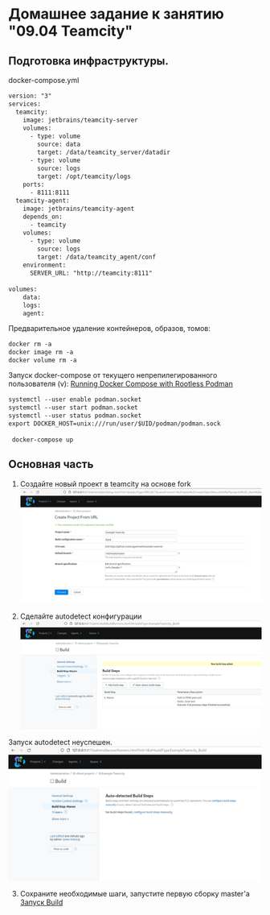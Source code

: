 Домашнее задание к занятию "09.04 Teamcity"
===

Подготовка инфраструктуры.
---

docker-compose.yml

	version: "3"
	services:
	  teamcity:
	    image: jetbrains/teamcity-server
	    volumes:
	      - type: volume
	        source: data
	        target: /data/teamcity_server/datadir
	      - type: volume
	        source: logs
	        target: /opt/teamcity/logs
	    ports:
	      - 8111:8111
	  teamcity-agent:
	    image: jetbrains/teamcity-agent 
	    depends_on:
	      - teamcity
	    volumes:
	      - type: volume
	        source: logs
	        target: /data/teamcity_agent/conf 
	    environment:
	      SERVER_URL: "http://teamcity:8111"
	
	volumes:
	    data:
	    logs:
	    agent:


Предварительное удаление контейнеров, образов, томов:

	docker rm -a
	docker image rm -a
	docker volume rm -a

Запуск docker-compose от текущего непрепилегированного пользователя (v):
[Running Docker Compose with Rootless Podman](https://fedoramagazine.org/use-docker-compose-with-podman-to-orchestrate-containers-on-fedora/)

	systemctl --user enable podman.socket
	systemctl --user start podman.socket
	systemctl --user status podman.socket
	export DOCKER_HOST=unix:///run/user/$UID/podman/podman.sock

	 docker-compose up

Основная часть
---
1. Создайте новый проект в teamcity на основе fork
![Рис. 1](img/pic1.png)

2. Сделайте autodetect конфигурации
![Рис. 2](img/pic2.png)

Запуск autodetect неуспешен.
![Запуск autodetect неуспешен](img/pic2_2.png)

3. Сохраните необходимые шаги, запустите первую сборку master'a
[Запуск Build](img/pic3_1.png)
